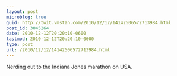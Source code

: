 ```yaml
---
layout: post
microblog: true
guid: http://twit.vmstan.com/2010/12/12/14142506572713984.html
post_id: 3045264
date: 2010-12-12T20:20:10-0600
lastmod: 2010-12-12T20:20:10-0600
type: post
url: /2010/12/12/14142506572713984.html
---
```

Nerding out to the Indiana Jones marathon on USA.
